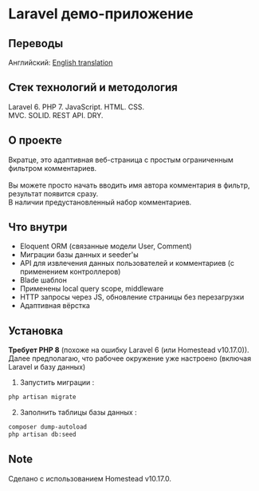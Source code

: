 # Laravel демо-приложение
## Переводы
Английский: [English translation](/README.md)
## Стек технологий и методология
Laravel 6. PHP 7. JavaScript. HTML. CSS.</br>
MVC. SOLID. REST API. DRY.</br>
## О проекте
Вкратце, это адаптивная веб-страница с простым ограниченным фильтром комментариев.</br></br>
Вы можете просто начать вводить имя автора комментария в фильтр, результат появится сразу.</br>
В наличии предустановленный набор комментариев.</br>
## Что внутри
- Eloquent ORM (связанные модели User, Comment)
- Миграции базы данных и seeder'ы
- API для извлечения данных пользователей и комментариев (с применением контроллеров)
- Blade шаблон
- Применены local query scope, middleware
- HTTP запросы через JS, обновление страницы без перезагрузки
- Адаптивная вёрстка
## Установка
**Требует PHP 8** (похоже на ошибку Laravel 6 (или Homestead v10.17.0)).</br>
Далее предполагаю, что рабочее окружение уже настроено (включая Laravel и базу данных)</br>
1. Запустить миграции :
```sh
php artisan migrate
```
2. Заполнить таблицы базы данных : 
```sh
composer dump-autoload
php artisan db:seed
```
## Note
Сделано с использованием Homestead v10.17.0.